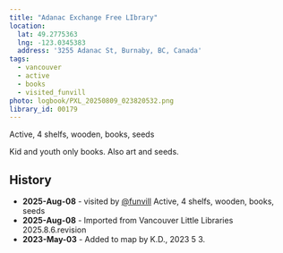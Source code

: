 ```yaml
---
title: "Adanac Exchange Free LIbrary"
location:
  lat: 49.2775363
  lng: -123.0345383
  address: '3255 Adanac St, Burnaby, BC, Canada'
tags:
  - vancouver
  - active
  - books
  - visited_funvill
photo: logbook/PXL_20250809_023820532.png
library_id: 00179
---
```


Active, 4 shelfs, wooden, books, seeds

Kid and youth only books. Also art and seeds.

## History

- **2025-Aug-08** - visited by [@funvill](https://blog.abluestar.com) Active, 4 shelfs, wooden, books, seeds
- **2025-Aug-08** - Imported from Vancouver Little Libraries 2025.8.6.revision
- **2023-May-03** - Added to map by K.D., 2023 5 3.  
